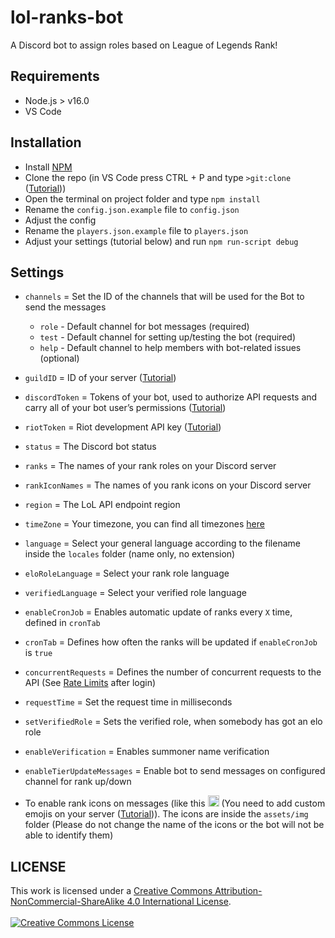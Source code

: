 # lol-ranks-bot

A Discord bot to assign roles based on League of Legends Rank!

## Requirements
- Node.js > v16.0
- VS Code

## Installation

- Install [NPM](https://nodejs.org/en/download/)
- Clone the repo (in VS Code press CTRL + P and type `>git:clone` ([Tutorial](https://docs.microsoft.com/pt-br/azure/developer/javascript/how-to/with-visual-studio-code/clone-github-repository?tabs=create-repo-command-palette%2Cinitialize-repo-activity-bar%2Ccreate-branch-command-palette%2Ccommit-changes-command-palette%2Cpush-command-palette#clone-repository)))
- Open the terminal on project folder and type `npm install`
- Rename the `config.json.example` file to `config.json`
- Adjust the config
- Rename the `players.json.example` file to `players.json`
- Adjust your settings (tutorial below) and run `npm run-script debug`

## Settings

- `channels` = Set the ID of the channels that will be used for the Bot to send the messages
  - `role` - Default channel for bot messages (required)
  - `test` - Default channel for setting up/testing the bot (required)
  - `help` - Default channel to help members with bot-related issues (optional)
- `guildID` = ID of your server ([Tutorial](https://support.discord.com/hc/en-us/articles/206346498-Where-can-I-find-my-User-Server-Message-ID-))
- `discordToken` = Tokens of your bot, used to authorize API requests and carry all of your bot user’s permissions ([Tutorial](https://discord.com/developers/docs/getting-started#configuring-a-bot))
- `riotToken` = Riot development API key ([Tutorial](https://developer.riotgames.com/docs/lol#:~:text=Before%20you%20start%20reading%20this%20documentation%20you%20need%20to%20first%20login%20with%20your%20Riot%20Games%20account.%20Once%20you%20do,%20a%20Developer%20Portal%20account%20is%20created%20for%20you!%20This%20action%20also%20generates%20a%20basic%20development%20API%20key%20that%20is%20associated%20with%20your%20account.))
- `status` = The Discord bot status
- `ranks` = The names of your rank roles on your Discord server
- `rankIconNames` = The names of you rank icons on your Discord server
- `region` = The LoL API endpoint region
- `timeZone` = Your timezone, you can find all timezones [here](https://en.wikipedia.org/wiki/List_of_tz_database_time_zones#List)
- `language` = Select your general language according to the filename inside the `locales` folder (name only, no extension)
- `eloRoleLanguage` = Select your rank role language
- `verifiedLanguage` = Select your verified role language
- `enableCronJob` = Enables automatic update of ranks every `X` time, defined in `cronTab`
- `cronTab` = Defines how often the ranks will be updated if `enableCronJob` is `true`
- `concurrentRequests` = Defines the number of concurrent requests to the API (See [Rate Limits](https://developer.riotgames.com/#:~:text=RATE%20LIMITS) after login)
- `requestTime` = Set the request time in milliseconds
- `setVerifiedRole` = Sets the verified role, when somebody has got an elo role
- `enableVerification` = Enables summoner name verification
- `enableTierUpdateMessages` = Enable bot to send messages on configured channel for rank up/down

- To enable rank icons on messages (like this <img alt="Challenger Icon" style="width:18px" src="https://raw.communitydragon.org/latest/plugins/rcp-fe-lol-static-assets/global/default/images/ranked-mini-crests/challenger.png"/> (You need to add custom emojis on your server ([Tutorial](https://support.discord.com/hc/en-us/articles/360036479811-Custom-Emojis))). The icons are inside the `assets/img` folder (Please do not change the name of the icons or the bot will not be able to identify them)

## LICENSE
This work is licensed under a <a rel="license" href="http://creativecommons.org/licenses/by-nc-sa/4.0/">Creative Commons Attribution-NonCommercial-ShareAlike 4.0 International License</a>.<br/><br/><a rel="license" href="http://creativecommons.org/licenses/by-nc-sa/4.0/"><img alt="Creative Commons License" style="border-width:0" src="https://i.creativecommons.org/l/by-nc-sa/4.0/88x31.png" /></a>
